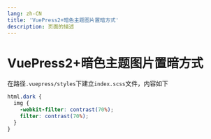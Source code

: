 ```yaml
---
lang: zh-CN  
title: 'VuePress2+暗色主题图片置暗方式'  
description: 页面的描述
---
```


# VuePress2+暗色主题图片置暗方式

在路径`.vuepress/styles`下建立`index.scss`文件，内容如下

```scss
html.dark {
  img {
    -webkit-filter: contrast(70%);
    filter: contrast(70%);
  }
}
```

<Comment></Comment>
